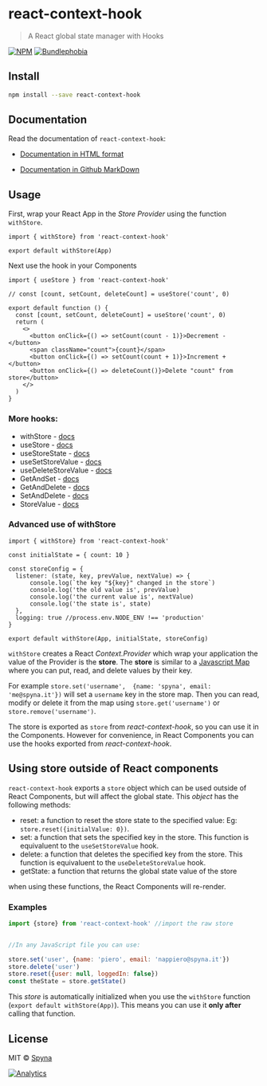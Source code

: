 # react-context-hook

> A React global state manager with Hooks

[![NPM](https://img.shields.io/npm/v/react-context-hook.svg)](https://www.npmjs.com/package/react-context-hook) 
[![Bundlephobia](https://badgen.net/bundlephobia/minzip/react-context-hook)](https://bundlephobia.com/result?p=react-context-hook)

## Install

```bash
npm install --save react-context-hook
```

## Documentation

Read the documentation of `react-context-hook`: 

* [Documentation in HTML format](https://spyna.github.io/react-context-hook/docs/)

* [Documentation in Github MarkDown](./DOCS.md)

## Usage

First, wrap your React App in the *Store Provider* using the function `withStore`. 

```JS
import { withStore} from 'react-context-hook'

export default withStore(App)
```

Next use the hook in your Components

```JS
import { useStore } from 'react-context-hook'

// const [count, setCount, deleteCount] = useStore('count', 0)

export default function () {
  const [count, setCount, deleteCount] = useStore('count', 0)
  return (
    <>
      <button onClick={() => setCount(count - 1)}>Decrement - </button>
      <span className="count">{count}</span>
      <button onClick={() => setCount(count + 1)}>Increment + </button>
      <button onClick={() => deleteCount()}>Delete "count" from store</button>
    </>
  )
}
```

### More hooks: 


 * withStore - [docs](./DOCS.md#withStore)
 * useStore - [docs](./DOCS.md#usestore)
 * useStoreState - [docs](./DOCS.md#usestorestate)
 * useSetStoreValue - [docs](./DOCS.md#usesetstorevalue)
 * useDeleteStoreValue - [docs](./DOCS.md#usedeletestorevalue)
 * GetAndSet - [docs](./DOCS.md#useGetAndSet)
 * GetAndDelete - [docs](./DOCS.md#usegetanddelete)
 * SetAndDelete - [docs](./DOCS.md#usesetanddelete)
 * StoreValue - [docs](./DOCS.md#usestorevalue)

### Advanced use of withStore

```JS
import { withStore} from 'react-context-hook'

const initialState = { count: 10 }

const storeConfig = {
  listener: (state, key, prevValue, nextValue) => {
      console.log(`the key "${key}" changed in the store`)
      console.log('the old value is', prevValue)
      console.log('the current value is', nextValue)
      console.log('the state is', state)
  },
  logging: true //process.env.NODE_ENV !== 'production'
}

export default withStore(App, initialState, storeConfig)
```

`withStore` creates a React *Context.Provider* which wrap your application the value of the Provider is the **store**. The **store** is similar to a [Javascript Map](https://developer.mozilla.org/it/docs/Web/JavaScript/Reference/Global_Objects/Map) where you can put, read, and delete values by their key. 

For example `store.set('username',  {name: 'spyna', email: 'me@spyna.it'})` will set a `username` key in the store map. Then you can read, modify or delete it from the map using `store.get('username')` or `store.remove('username')`. 

The store is exported as `store` from *react-context-hook*, so you can use it in the Components. 
However for convenience, in React Components you can use the hooks exported from *react-context-hook*. 

## Using store outside of React components

`react-context-hook` exports a `store` object which can be used outside of React Components, but will affect the global state. This *object* has the following methods: 

* reset: a function to reset the store state to the specified value: Eg: `store.reset({initialValue: 0})`. 
* set: a function that sets the specified key in the store. This function is equivaluent to the `useSetStoreValue` hook.
* delete: a function that deletes the specified key from the store. This function is equivaluent to the `useDeleteStoreValue` hook.
* getState: a function that returns the global state value of the store

when using these functions, the React Components will re-render. 

### Examples

```JavaScript
import {store} from 'react-context-hook' //import the raw store


//In any JavaScript file you can use:

store.set('user', {name: 'piero', email: 'nappiero@spyna.it'})
store.delete('user')
store.reset({user: null, loggedIn: false})
const theState = store.getState()

```


This *store* is automatically initialized when you use the `withStore` function (`export default withStore(App)`). This means you can use it **only after** calling that function.

## License

MIT © [Spyna](https://github.com/Spyna)

[![Analytics](https://ga-beacon.appspot.com/UA-89584671-2/github/react-context-hook)](https://github.com/igrigorik/ga-beacon)
